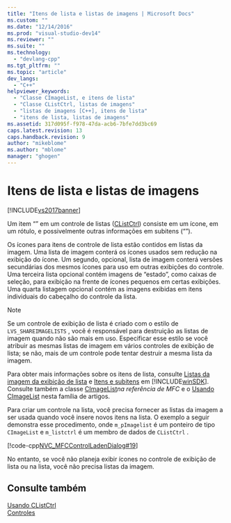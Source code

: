 ```yaml
---
title: "Itens de lista e listas de imagens | Microsoft Docs"
ms.custom: ""
ms.date: "12/14/2016"
ms.prod: "visual-studio-dev14"
ms.reviewer: ""
ms.suite: ""
ms.technology: 
  - "devlang-cpp"
ms.tgt_pltfrm: ""
ms.topic: "article"
dev_langs: 
  - "C++"
helpviewer_keywords: 
  - "Classe CImageList, e itens de lista"
  - "Classe CListCtrl, listas de imagens"
  - "listas de imagens [C++], itens de lista"
  - "itens de lista, listas de imagens"
ms.assetid: 317d095f-f978-47da-acb6-7bfe7dd3bc69
caps.latest.revision: 13
caps.handback.revision: 9
author: "mikeblome"
ms.author: "mblome"
manager: "ghogen"
---
```

# Itens de lista e listas de imagens
[!INCLUDE[vs2017banner](../assembler/inline/includes/vs2017banner.md)]

Um item “” em um controle de listas \([CListCtrl](../Topic/CListCtrl%20Class.md)\) consiste em um ícone, em um rótulo, e possivelmente outras informações em subitens \(“”\).  
  
 Os ícones para itens de controle de lista estão contidos em listas da imagem.  Uma lista de imagem conterá os ícones usados sem redução na exibição do ícone.  Um segundo, opcional, lista de imagem conterá versões secundárias dos mesmos ícones para uso em outras exibições do controle.  Uma terceira lista opcional contém imagens de “estado”, como caixas de seleção, para exibição na frente de ícones pequenos em certas exibições.  Uma quarta listagem opcional contém as imagens exibidas em itens individuais do cabeçalho do controle da lista.  
  
> [!NOTE]
>  Se um controle de exibição de lista é criado com o estilo de `LVS_SHAREIMAGELISTS` , você é responsável para destruição as listas de imagem quando não são mais em uso.  Especificar esse estilo se você atribuir as mesmas listas de imagem em vários controles de exibição de lista; se não, mais de um controle pode tentar destruir a mesma lista da imagem.  
  
 Para obter mais informações sobre os itens de lista, consulte [Listas da imagem da exibição de lista](http://msdn.microsoft.com/library/windows/desktop/bb774736) e [Itens e subitens](http://msdn.microsoft.com/library/windows/desktop/bb774736) em [!INCLUDE[winSDK](../atl/includes/winsdk_md.md)].  Consulte também a classe [CImageList](../Topic/CImageList%20Class.md)*na referência de MFC* e o [Usando CImageList](../mfc/using-cimagelist.md) nesta família de artigos.  
  
 Para criar um controle na lista, você precisa fornecer as listas da imagem a ser usada quando você insere novos itens na lista.  O exemplo a seguir demonstra esse procedimento, onde `m_pImagelist` é um ponteiro de tipo `CImageList` e `m_listctrl` é um membro de dados de `CListCtrl` .  
  
 [!code-cpp[NVC_MFCControlLadenDialog#19](../mfc/codesnippet/CPP/list-items-and-image-lists_1.cpp)]  
  
 No entanto, se você não planeja exibir ícones no controle de exibição de lista ou na lista, você não precisa listas da imagem.  
  
## Consulte também  
 [Usando CListCtrl](../Topic/Using%20CListCtrl.md)   
 [Controles](../mfc/controls-mfc.md)